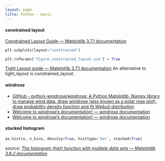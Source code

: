 ```yaml
---
layout: page
title: Python - basic
---
```


#### constrained layout
[Constrained Layout Guide — Matplotlib 3.7.1 documentation](https://matplotlib.org/stable/tutorials/intermediate/constrainedlayout_guide.html)

```python
plt.subplots(layout="constrained")

plt.rcParams['figure.constrained_layout.use'] = True
```

[Tight Layout guide — Matplotlib 3.7.1 documentation](https://matplotlib.org/stable/tutorials/intermediate/tight_layout_guide.html)
An alternative to tight_layout is constrained_layout.

#### windrose
* [GitHub - python-windrose/windrose: A Python Matplotlib, Numpy library to manage wind data, draw windrose (also known as a polar rose plot), draw probability density function and fit Weibull distribution](https://github.com/python-windrose/windrose)
* [Welcome to windrose’s documentation! — windrose documentation](https://python-windrose.github.io/windrose/index.html)
* [Welcome to windrose’s documentation! — windrose documentation](https://windrose.readthedocs.io/en/latest/index.html)

#### stacked histogram
```python
ax.hist(x, n_bins, density=True, histtype='bar', stacked=True)
```
*source: [The histogram (hist) function with multiple data sets — Matplotlib 3.8.2 documentation](https://matplotlib.org/stable/gallery/statistics/histogram_multihist.html#sphx-glr-gallery-statistics-histogram-multihist-py)*



